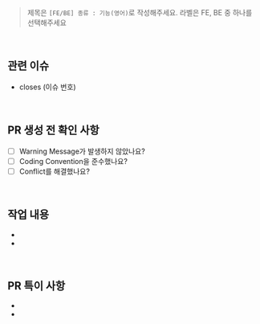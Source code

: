 > 제목은 `[FE/BE] 종류 : 기능(영어)`로 작성해주세요.
> 라벨은 FE, BE 중 하나를 선택해주세요

<br>

## 관련 이슈
- closes (이슈 번호)

<br>

## PR 생성 전 확인 사항
- [ ]  Warning Message가 발생하지 않았나요?
- [ ]  Coding Convention을 준수했나요?
- [ ]  Conflict를 해결했나요?

<br>

## 작업 내용
-
-

<br>

## PR 특이 사항
-
-
